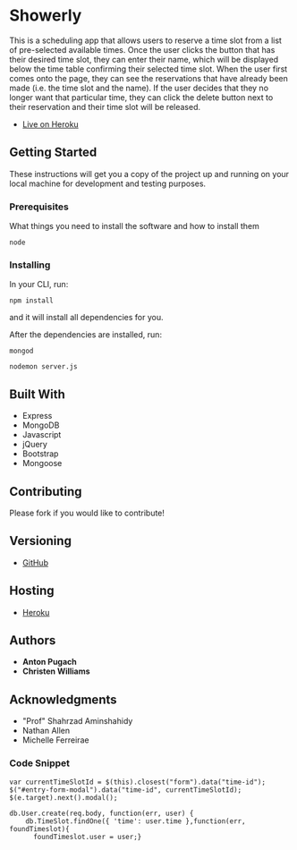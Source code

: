 # Showerly

This is a scheduling app that allows users to reserve a time slot from a list of pre-selected available times.  Once the user clicks the button that has their desired time slot, they can enter their name, which will be displayed below the time table confirming their selected time slot. When the user first comes onto the page, they can see the reservations that have already been made (i.e. the time slot and the name).  If the user decides that they no longer want that particular time, they can click the delete button next to their reservation and their time slot will be released.

* [Live on Heroku](https://showerly.herokuapp.com/)

## Getting Started

These instructions will get you a copy of the project up and running on your local machine for development and testing purposes.

### Prerequisites

What things you need to install the software and how to install them

```
node
```

### Installing

In your CLI, run:
```
npm install
```

and it will install all dependencies for you.

After the dependencies are installed, run:
```
mongod
```
```
nodemon server.js
```

## Built With

* Express
* MongoDB
* Javascript
* jQuery
* Bootstrap
* Mongoose

## Contributing

Please fork if you would like to contribute!

## Versioning

* [GitHub](https://github.com/puan0601/ShowerScheduler)

## Hosting

* [Heroku](https://showerly.herokuapp.com/)

## Authors

* **Anton Pugach**
* **Christen Williams**

## Acknowledgments

* "Prof" Shahrzad Aminshahidy
* Nathan Allen
* Michelle Ferreirae

### Code Snippet
```
var currentTimeSlotId = $(this).closest("form").data("time-id");
$("#entry-form-modal").data("time-id", currentTimeSlotId);
$(e.target).next().modal();

```

```
db.User.create(req.body, function(err, user) {
    db.TimeSlot.findOne({ 'time': user.time },function(err, foundTimeslot){
      foundTimeslot.user = user;}
```
